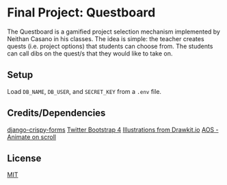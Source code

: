 # Final Project: Questboard

The Questboard is a gamified project selection mechanism implemented by Neithan Casano in his classes. The idea is simple: the teacher creates quests (i.e. project options) that students can choose from. The students can call dibs on the quest/s that they would like to take on.

## Setup
Load `DB_NAME`, `DB_USER`, and `SECRET_KEY` from a `.env` file.

## Credits/Dependencies
[django-crispy-forms](https://github.com/django-crispy-forms/django-crispy-forms)
[Twitter Bootstrap 4](https://github.com/twbs/bootstrap)
[Illustrations from Drawkit.io](https://www.drawkit.io/license)
[AOS - Animate on scroll](https://github.com/michalsnik/aos)
## License
[MIT](https://choosealicense.com/licenses/mit/)